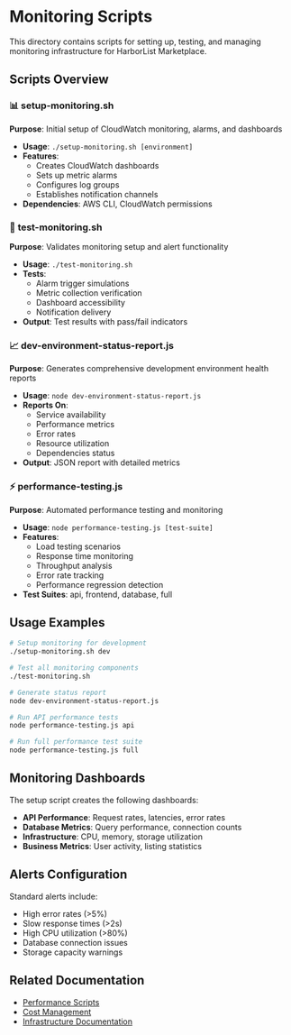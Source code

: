 # Monitoring Scripts

This directory contains scripts for setting up, testing, and managing monitoring infrastructure for HarborList Marketplace.

## Scripts Overview

### 📊 **setup-monitoring.sh**
**Purpose**: Initial setup of CloudWatch monitoring, alarms, and dashboards
- **Usage**: `./setup-monitoring.sh [environment]`
- **Features**:
  - Creates CloudWatch dashboards
  - Sets up metric alarms
  - Configures log groups
  - Establishes notification channels
- **Dependencies**: AWS CLI, CloudWatch permissions

### 🧪 **test-monitoring.sh**
**Purpose**: Validates monitoring setup and alert functionality
- **Usage**: `./test-monitoring.sh`
- **Tests**:
  - Alarm trigger simulations
  - Metric collection verification
  - Dashboard accessibility
  - Notification delivery
- **Output**: Test results with pass/fail indicators

### 📈 **dev-environment-status-report.js**
**Purpose**: Generates comprehensive development environment health reports
- **Usage**: `node dev-environment-status-report.js`
- **Reports On**:
  - Service availability
  - Performance metrics
  - Error rates
  - Resource utilization
  - Dependencies status
- **Output**: JSON report with detailed metrics

### ⚡ **performance-testing.js**
**Purpose**: Automated performance testing and monitoring
- **Usage**: `node performance-testing.js [test-suite]`
- **Features**:
  - Load testing scenarios
  - Response time monitoring
  - Throughput analysis
  - Error rate tracking
  - Performance regression detection
- **Test Suites**: api, frontend, database, full

## Usage Examples

```bash
# Setup monitoring for development
./setup-monitoring.sh dev

# Test all monitoring components
./test-monitoring.sh

# Generate status report
node dev-environment-status-report.js

# Run API performance tests
node performance-testing.js api

# Run full performance test suite
node performance-testing.js full
```

## Monitoring Dashboards

The setup script creates the following dashboards:
- **API Performance**: Request rates, latencies, error rates
- **Database Metrics**: Query performance, connection counts
- **Infrastructure**: CPU, memory, storage utilization
- **Business Metrics**: User activity, listing statistics

## Alerts Configuration

Standard alerts include:
- High error rates (>5%)
- Slow response times (>2s)
- High CPU utilization (>80%)
- Database connection issues
- Storage capacity warnings

## Related Documentation

- [Performance Scripts](../performance/README.md)
- [Cost Management](../cost-management/README.md)
- [Infrastructure Documentation](../../infrastructure/README.md)
